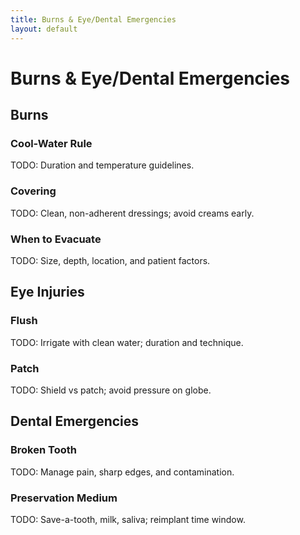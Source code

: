 ```yaml
---
title: Burns & Eye/Dental Emergencies
layout: default
---
```


# Burns & Eye/Dental Emergencies

## Burns
### Cool-Water Rule
TODO: Duration and temperature guidelines.

### Covering
TODO: Clean, non-adherent dressings; avoid creams early.

### When to Evacuate
TODO: Size, depth, location, and patient factors.

## Eye Injuries
### Flush
TODO: Irrigate with clean water; duration and technique.

### Patch
TODO: Shield vs patch; avoid pressure on globe.

## Dental Emergencies
### Broken Tooth
TODO: Manage pain, sharp edges, and contamination.

### Preservation Medium
TODO: Save-a-tooth, milk, saliva; reimplant time window.

